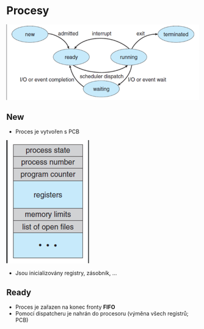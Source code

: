 # Procesy

![img.png](images/006_proces_runtime.png)

## New 

- Proces je vytvořen s PCB

![img.png](images/007_pcb.png)

- Jsou inicializovány registry, zásobník, ...

## Ready

- Proces je zařazen na konec fronty **FIFO**
- Pomocí dispatcheru je nahrán do procesoru (výměna všech registrů; PCB)













